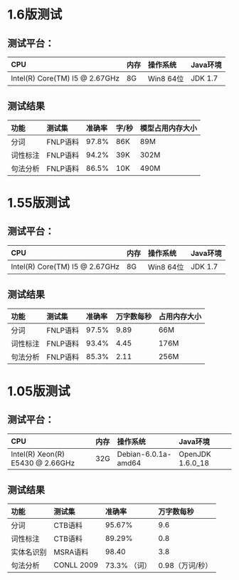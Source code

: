 # 1.6版测试 #

## 测试平台： ##
| **CPU** | **内存** | **操作系统** | **Java环境** |
|:--------|:-----------|:-----------------|:---------------|
|Intel(R) Core(TM) I5  @ 2.67GHz| 8G|Win8 64位|JDK 1.7|

## 测试结果 ##

| **功能** | **测试集**  | **准确率** | **字/秒** | **模型占用内存大小** |
|:-----------|:---------------|:--------------|:------------|:-----------------------------|
|分词|FNLP语料  |  97.8% |	 86K | 89M|
|词性标注 |FNLP语料|	 94.2%	 |39K |  302M|
|句法分析|FNLP语料|	 86.5% | 10K |490M|

# 1.55版测试 #

## 测试平台： ##
| **CPU** | **内存** | **操作系统** | **Java环境** |
|:--------|:-----------|:-----------------|:---------------|
|Intel(R) Core(TM) I5  @ 2.67GHz| 8G|Win8 64位|JDK 1.7|

## 测试结果 ##

| **功能** | **测试集**  | **准确率** | **万字数每秒** | **占用内存大小** |
|:-----------|:---------------|:--------------|:--------------------|:-----------------------|
|分词|FNLP语料  |  97.5% |	 9.89 | 66M|
|词性标注 |FNLP语料|	 93.4%	 | 4.45 |  176M|
|句法分析|FNLP语料|	 85.3% | 2.11 |256M|

# 1.05版测试 #
## 测试平台： ##
| **CPU** | **内存** | **操作系统** | **Java环境** |
|:--------|:-----------|:-----------------|:---------------|
|Intel(R) Xeon(R) E5430  @ 2.66GHz| 32G|Debian-6.0.1a-amd64|OpenJDK 1.6.0\_18|

## 测试结果 ##
| **功能** | **测试集**  | **准确率** | **万字数每秒** |
|:-----------|:---------------|:--------------|:--------------------|
|分词|CTB语料  |  95.67% |	 9.6 |
|词性标注 |CTB语料|	 89.29%	 | 0.8 |
|实体名识别 |MSRA语料  |	98.40 | 3.8 |
|句法分析|CONLL 2009 |	 73.3% （词）| 0.98（万词/秒） |